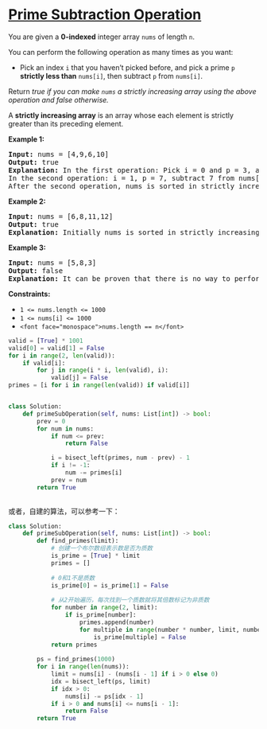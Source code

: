 # [Prime Subtraction Operation](https://leetcode.com/problems/prime-subtraction-operation/)

You are given a **0-indexed** integer array `nums` of length `n`.

You can perform the following operation as many times as you want:

* Pick an index `i` that you haven’t picked before, and pick a prime `p` **strictly less than** `nums[i]`, then subtract `p` from `nums[i]`.

Return *true if you can make `nums` a strictly increasing array using the above operation and false otherwise.*

A **strictly increasing array** is an array whose each element is strictly greater than its preceding element.

**Example 1:**

<pre><strong>Input:</strong> nums = [4,9,6,10]
<strong>Output:</strong> true
<strong>Explanation:</strong> In the first operation: Pick i = 0 and p = 3, and then subtract 3 from nums[0], so that nums becomes [1,9,6,10].
In the second operation: i = 1, p = 7, subtract 7 from nums[1], so nums becomes equal to [1,2,6,10].
After the second operation, nums is sorted in strictly increasing order, so the answer is true.</pre>

**Example 2:**

<pre><strong>Input:</strong> nums = [6,8,11,12]
<strong>Output:</strong> true
<strong>Explanation: </strong>Initially nums is sorted in strictly increasing order, so we don't need to make any operations.</pre>

**Example 3:**

<pre><strong>Input:</strong> nums = [5,8,3]
<strong>Output:</strong> false
<strong>Explanation:</strong> It can be proven that there is no way to perform operations to make nums sorted in strictly increasing order, so the answer is false.</pre>

**Constraints:**

* `1 <= nums.length <= 1000`
* `1 <= nums[i] <= 1000`
* `<font face="monospace">nums.length == n</font>`

```python
valid = [True] * 1001
valid[0] = valid[1] = False
for i in range(2, len(valid)):
    if valid[i]:
        for j in range(i * i, len(valid), i):
            valid[j] = False
primes = [i for i in range(len(valid)) if valid[i]]


class Solution:
    def primeSubOperation(self, nums: List[int]) -> bool:
        prev = 0
        for num in nums:
            if num <= prev:
                return False

            i = bisect_left(primes, num - prev) - 1
            if i != -1:
                num -= primes[i]
            prev = num
        return True
  
```

或者，自建的算法，可以参考一下：

```python
class Solution:
    def primeSubOperation(self, nums: List[int]) -> bool:
        def find_primes(limit):
            # 创建一个布尔数组表示数是否为质数
            is_prime = [True] * limit
            primes = []
        
            # 0和1不是质数
            is_prime[0] = is_prime[1] = False
        
            # 从2开始遍历，每次找到一个质数就将其倍数标记为非质数
            for number in range(2, limit):
                if is_prime[number]:
                    primes.append(number)
                    for multiple in range(number * number, limit, number):
                        is_prime[multiple] = False
            return primes
    
        ps = find_primes(1000)
        for i in range(len(nums)):
            limit = nums[i] - (nums[i - 1] if i > 0 else 0)
            idx = bisect_left(ps, limit)
            if idx > 0:
                nums[i] -= ps[idx - 1]
            if i > 0 and nums[i] <= nums[i - 1]:
                return False
        return True
```
